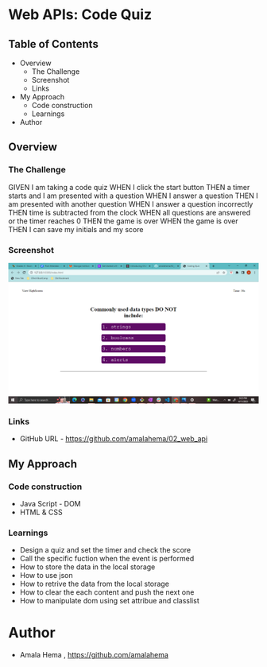 # Web APIs: Code Quiz
## Table of Contents
- Overview
    - The Challenge
    - Screenshot
    - Links
- My Approach
    - Code construction
    - Learnings
- Author

## Overview

### The Challenge

GIVEN I am taking a code quiz
WHEN I click the start button
THEN a timer starts and I am presented with a question
WHEN I answer a question
THEN I am presented with another question
WHEN I answer a question incorrectly
THEN time is subtracted from the clock
WHEN all questions are answered or the timer reaches 0
THEN the game is over
WHEN the game is over
THEN I can save my initials and my score

### Screenshot
![Alt text](./Assets/images/Quiz_screenshot.PNG)
### Links

- GitHub URL - https://github.com/amalahema/02_web_api


## My Approach

### Code construction

- Java Script - DOM
- HTML & CSS

### Learnings

   - Design a quiz and set the timer and check the score
   - Call the specific fuction when the event is performed 
   - How to store the data in the local storage
   - How to use json
   - How to retrive the data from the local storage
   - How to clear the each content and push the next one 
   - How to manipulate dom using set attribue and classlist 


   # Author

   - Amala Hema , https://github.com/amalahema
